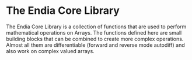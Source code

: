 # The Endia Core Library 

The Endia Core Library is a collection of functions that are used to perform mathematical operations on Arrays. The functions defined here are small building blocks that can be combined to create more complex operations. Almost all them are differentiable (forward and reverse mode autodiff) and also work on complex valued arrays.